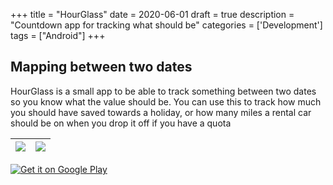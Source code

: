 +++
title = "HourGlass"
date = 2020-06-01
draft = true
description = "Countdown app for tracking what should be"
categories = ['Development']
tags = ["Android"]
+++

## Mapping between two dates

HourGlass is a small app to be able to track something between two dates so you know what the value should be. You can use this to track how much you should have saved towards a holiday, or how many miles a rental car should be on when you drop it off if you have a quota

| ![](https://play-lh.googleusercontent.com/tx4ERE2kwSd2eRQ2FJBhdR0a8mS5O4GviTiWY9b0dRn2fWLLA40otcUgDa_y-IFXM0s=w5120-h2880-rw) | ![](https://play-lh.googleusercontent.com/lM6MDezVLjw9nyqGj2PaK1Pt6oumuJAgqHa17KtTU0G5DoVM7hsmFLOl5qQ-QOj14O4=w5120-h2880-rw) |
|---|---|

<a class="google-play" href='https://play.google.com/store/apps/details?id=tmg.hourglass'><img alt='Get it on Google Play' src='https://play.google.com/intl/en_us/badges/static/images/badges/en_badge_web_generic.png'/></a>